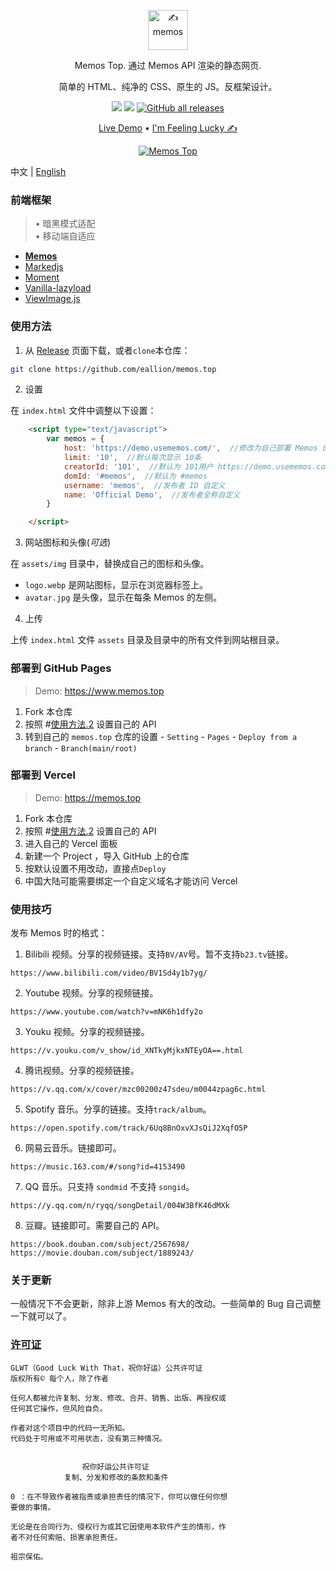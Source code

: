 <p align="center"><a href="https://usememos.com"><img height="64px" src="https://raw.githubusercontent.com/eallion/memos.top/main/assets/img/logo-full.webp" alt="✍️ memos" /></a></p>

<p align="center">Memos Top. 通过 Memos API 渲染的静态网页.</p>
<p align="center">简单的 HTML、纯净的 CSS、原生的 JS。反框架设计。</p>

<p align="center">
  <img src="https://img.shields.io/badge/Memos-Top-orange" />
  <img src="https://img.shields.io/badge/Author-eallion-brightgreen" />
  <a href="https://github.com/eallion/memos.top/releases" target="_blank"><img alt="GitHub all releases" src="https://img.shields.io/github/downloads/eallion/memos.top/total"></a>
</p>

<p align="center">
  <a href="https://memos.top/">Live Demo</a> •
  <a href="https://eallion.com/memos" target="_blank" rel="noopener noreferrer" class="pure-menu-link">I'm Feeling Lucky ✍</a>
</p>

<p align="center">
  <a href="https://memos.top/" target="_blank"><img alt="Memos Top" src="https://raw.githubusercontent.com/eallion/memos.top/main/screenshot.png"></a>
</p>

中文 | [English](./README.md)

### 前端框架

> • 暗黑模式适配  
> • 移动端自适应  

- [**Memos**](https://github.com/usememos/memos)
- [Markedjs](https://github.com/markedjs/marked)
- [Moment](https://github.com/moment/moment)
- [Vanilla-lazyload](https://github.com/verlok/vanilla-lazyload)
- [ViewImage.js](https://github.com/Tokinx/ViewImage)

### 使用方法

1. 从 [Release](https://github.com/eallion/memos.top/releases) 页面下载，或者`clone`本仓库：

```bash
git clone https://github.com/eallion/memos.top
```

2. 设置

在 `index.html` 文件中调整以下设置：

```html
    <script type="text/javascript">
        var memos = {
            host: 'https://demo.usememos.com/',  //修改为自己部署 Memos 的网址，末尾有 / 斜杠
            limit: '10',  //默认每次显示 10条
            creatorId: '101',  //默认为 101用户 https://demo.usememos.com/u/101
            domId: '#memos',  //默认为 #memos
            username: 'memos',  //发布者 ID 自定义
            name: 'Official Demo',  //发布者全称自定义
        }

    </script>
```

3. 网站图标和头像(*可选*)

 在 `assets/img` 目录中，替换成自己的图标和头像。

- `logo.webp` 是网站图标，显示在浏览器标签上。
- `avatar.jpg` 是头像，显示在每条 Memos 的左侧。

4. 上传

上传 `index.html` 文件 `assets` 目录及目录中的所有文件到网站根目录。

### 部署到 GitHub Pages

> Demo: <https://www.memos.top>

1. Fork 本仓库
2. 按照 #[使用方法.2]() 设置自己的 API
3. 转到自己的 `memos.top` 仓库的设置 - `Setting` - `Pages` - `Deploy from a branch` - `Branch(main/root)`

### 部署到 Vercel

> Demo: <https://memos.top>

1. Fork 本仓库
2. 按照 #[使用方法.2]() 设置自己的 API
3. 进入自己的 Vercel 面板
4. 新建一个 Project ，导入 GitHub 上的仓库
5. 按默认设置不用改动，直接点`Deploy`
6. 中国大陆可能需要绑定一个自定义域名才能访问 Vercel

### 使用技巧

发布 Memos 时的格式：

1. Bilibili 视频。分享的视频链接。支持`BV/AV`号。暂不支持`b23.tv`链接。
```
https://www.bilibili.com/video/BV1Sd4y1b7yg/ 
```

2. Youtube 视频。分享的视频链接。
```
https://www.youtube.com/watch?v=mNK6h1dfy2o
```

3. Youku 视频。分享的视频链接。
```
https://v.youku.com/v_show/id_XNTkyMjkxNTEyOA==.html
```

4. 腾讯视频。分享的视频链接。
```
https://v.qq.com/x/cover/mzc00200z47sdeu/m0044zpag6c.html
```

5. Spotify 音乐。分享的链接。支持`track/album`。
```
https://open.spotify.com/track/6Uq8BnOxvXJsQiJ2XqfO5P
```

6. 网易云音乐。链接即可。
```
https://music.163.com/#/song?id=4153490
```

7. QQ 音乐。只支持 `sondmid` 不支持 `songid`。
```
https://y.qq.com/n/ryqq/songDetail/004W3BfK46dMXk
```

8. 豆瓣。链接即可。需要自己的 API。
```
https://book.douban.com/subject/2567698/
https://movie.douban.com/subject/1889243/
```

### 关于更新

一般情况下不会更新，除非上游 Memos 有大的改动。一些简单的 Bug 自己调整一下就可以了。

### [许可证](https://github.com/me-shaon/GLWTPL)

```
GLWT（Good Luck With That，祝你好运）公共许可证
版权所有© 每个人，除了作者

任何人都被允许复制、分发、修改、合并、销售、出版、再授权或
任何其它操作，但风险自负。

作者对这个项目中的代码一无所知。
代码处于可用或不可用状态，没有第三种情况。


                祝你好运公共许可证
            复制、分发和修改的条款和条件

0 ：在不导致作者被指责或承担责任的情况下，你可以做任何你想
要做的事情。

无论是在合同行为、侵权行为或其它因使用本软件产生的情形，作
者不对任何索赔、损害承担责任。

祖宗保佑。
```
